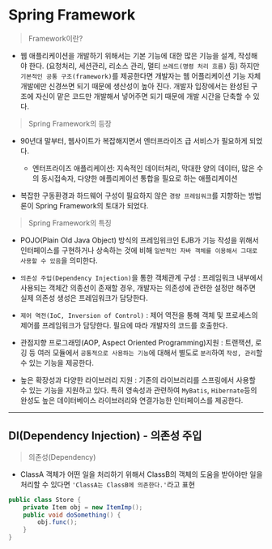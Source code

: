 # Spring Framework

> Framework이란?

- 웹 애플리케이션을 개발하기 위해서는 기본 기능에 대한 많은 기능을 설계, 작성해야 한다. (요청처리, 세션관리, 리소스 관리, 멀티 `쓰레드(명령 처리 흐름)` 등) 하지만 `기본적인 공통 구조(framework)`를 제공한다면 개발자는 웹 어플리케이션 기능 자체 개발에만 신경쓰면 되기 때문에 생산성이 높아 진다. 개발자 입장에서는 완성된 구조에 자신이 맡은 코드만 개발해서 넣어주면 되기 때문에 개발 시간을 단축할 수 있다.

> Spring Framework의 등장

- 90년대 말부터, 웹사이트가 복잡해지면서 엔터프라이즈 급 서비스가 필요하게 되었다.
  - 엔터프라이즈 애플리케이션: 지속적인 데이터처리, 막대한 양의 데이터, 많은 수의 동시접속자, 다양한 애플리케이션 통합을 필요로 하는 애플리케이션

- 복잡한 구동환경과 하드웨어 구성이 필요하지 않은 `경량 프레임워크`를 지향하는 방법론이 Spring Framework의 토대가 되었다.

> Spring Framework의 특징

- POJO(Plain Old Java Object) 방식의 프레임워크인 EJB가 기능 작성을 위해서 인터페이스를 구현하거나 상속하는 것에 비해 `일반적인 자바 객체를 이용해서 그대로 사용할 수 있음`을 의미한다.

- `의존성 주입(Dependency Injection)`을 통한 객체관계 구성 :  프레임워크 내부에서 사용되는 객체간 의종선이 존재할 경우, 개발자는 의존성에 관련한 설정만 해주면 실제 의존성 생성은 프레임워크가 담당한다.

- `제어 역전(IoC, Inversion of Control)` : 제어 역전을 통해 객체 및 프로세스의 제어를 프레임워크가 담당한다. 필요에 따라 개발자의 코드를 호출한다.

- 관점지향 프로그래밍(AOP, Aspect Oriented Programming)지원 : 트랜잭션, 로깅 등 여러 모듈에서 `공통적으로 사용하는 기능`에 대해서 별도로 `분리`하여 `작성, 관리`할 수 있는 기능을 제공한다.

- 높은 확장성과 다양한 라이브러리 지원 : 기존의 라이브러리를 스프링에서 사용할 수 있는 기능을 지원하고 있다. 특히 영속성과 관련하여 `MyBatis`, `Hibernate`등의 완성도 높은 데이터베이스  라이브러리와 연결가능한 인터페이스를 제공한다.

---

## DI(Dependency Injection) - 의존성 주입

> 의존성(Dependency)

- ClassA 객체가 어떤 일을 처리하기 위해서 ClassB의 객체의 도움을 받아야만 일을 처리할 수 있다면 `'ClassA는 ClassB에 의존한다.'`라고 표현

```java
public class Store {
    private Item obj = new ItemImp();
    public void doSomething() {
        obj.func();
    }
}
```